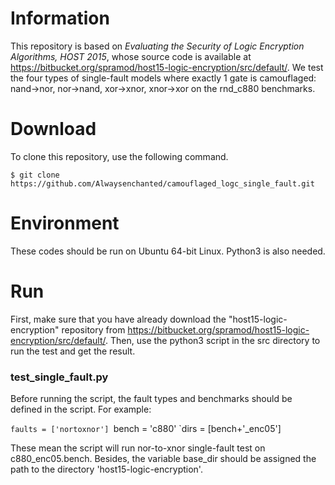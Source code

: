 # Information
This repository is based on *Evaluating the Security of Logic Encryption Algorithms, HOST 2015*, whose source code is available at https://bitbucket.org/spramod/host15-logic-encryption/src/default/. We test the four types of single-fault models where exactly 1 gate is camouflaged: nand->nor, nor->nand, xor->xnor, xnor->xor on the rnd_c880 benchmarks.

# Download
To clone this repository, use the following command.

`$ git clone https://github.com/Alwaysenchanted/camouflaged_logc_single_fault.git`

# Environment
These codes should be run on Ubuntu 64-bit Linux. Python3 is also needed.

# Run
First, make sure that you have already download the "host15-logic-encryption" repository from https://bitbucket.org/spramod/host15-logic-encryption/src/default/. Then, use the python3 script in the src directory to run the test and get the result.

### test_single_fault.py
Before running the script, the fault types and benchmarks should be defined in the script. For example:

`faults = ['nortoxnor']
`bench = 'c880'
`dirs = [bench+'_enc05']

These mean the script will run nor-to-xnor single-fault test on c880_enc05.bench. Besides, the variable base_dir should be assigned the path to the directory 'host15-logic-encryption'.


